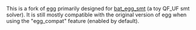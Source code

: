 This is a fork of [egg](https://github.com/egraphs-good/egg) primarily designed for
[bat_egg_smt](https://github.com/dewert99/bat_egg_smt) (a toy QF_UF smt solver). It is still
mostly compatible with the original version of egg when using the "egg_compat" feature
(enabled by default).

